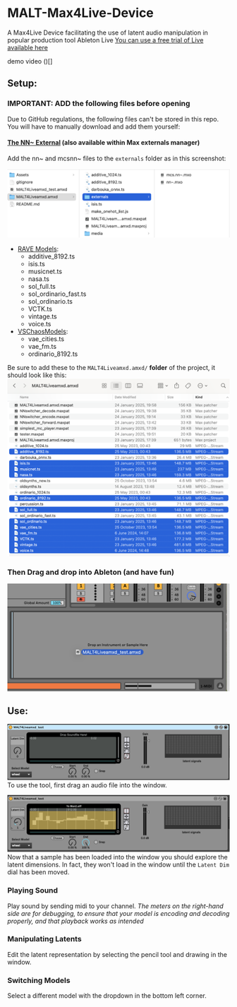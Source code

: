 # MALT-Max4Live-Device
 A Max4Live Device facilitating the use of latent audio manipulation in popular production tool Ableton Live [You can use a free trial of Live available here](https://www.ableton.com/en/trial/)

 demo video ()[]

## Setup:

### IMPORTANT: ADD the following files before opening

Due to GitHub regulations, the following files can't be stored in this repo. You will have to manually download and add them yourself:
#### [The NN~ External](https://github.com/acids-ircam/nn_tilde) (also available within Max externals manager)

Add the nn~ and mcsnn~ files to the `externals` folder as in this screenshot:

![Screenshot of externals location](Assets/nn_externals_location.png)



- [RAVE Models](https://acids-ircam.github.io/rave_models_download):
  - additive_8192.ts
  - isis.ts
  - musicnet.ts
  - nasa.ts
  - sol_full.ts
  - sol_ordinario_fast.ts
  - sol_ordinario.ts
  - VCTK.ts
  - vintage.ts
  - voice.ts
- [VSChaosModels](https://www.dropbox.com/scl/fo/6th53cqxmpf106jj84usk/AFd9AYaZ3fuYBsGHtzPgWAg?rlkey=auvetbzxc89kv1uzvl7u3kc4n&e=1&dl=0):
  - vae_cities.ts
  - vae_fm.ts
  - ordinario_8192.ts


Be sure to add these to the `MALT4Liveamxd.amxd/` **folder** of the project, it should look like this: ![a screenshot of the folder once all the models are added. The named folders are highlighted in blue](Assets/folderSC.png)

### Then Drag and drop into Ableton (and have fun)

![Dragging the max for live device into Ableton](Assets/dragndrop.png)

## Use:

![The max for live device](Assets/tool_debug_view.png)
To use the tool, first drag an audio file into the window.

![The max for live device with a sample in it](Assets/tool_debug_view+sample.png)
Now that a sample has been loaded into the window you should explore the latent dimensions. In fact, they won't load in the window until the `Latent Dim` dial has been moved.

### Playing Sound
Play sound by sending midi to your channel. *The meters on the right-hand side are for debugging, to ensure that your model is encoding and decoding properly, and that playback works as intended*
### Manipulating Latents
Edit the latent representation by selecting the pencil tool and drawing in the window.

### Switching Models
Select a different model with the dropdown in the bottom left corner.